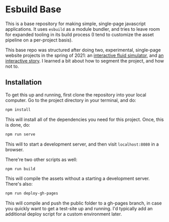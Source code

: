 # Esbuild Base

This is a base repository for making simple, single-page javascript applications. It uses `esbuild` as a module bundler, and tries to leave room for expanded tooling in its build process (I tend to customize the asset pipeline on a per-project basis).

This base repo was structured after doing two, experimental, single-page website projects in the spring of 2021: an [interactive fluid simulator](https://github.com/nicschumann/fairly-fast-fluids), and [an interactive story](https://github.com/nicschumann/ray-trip). I learned a bit about how to segment the project, and how not to.

## Installation

To get this up and running, first clone the repository into your local computer. Go to the project directory in your terminal, and do:

```sh
npm install
```

This will install all of the dependencies you need for this project. Once, this is done, do:

```sh
npm run serve
```

This will to start a development server, and then visit `localhost:8080` in a browser.

There're two other scripts as well:

```sh
npm run build
```

This will compile the assets without a starting a development server. There's also:

```sh
npm run deploy-gh-pages
```

This will compile and push the public folder to a gh-pages branch, in case you quickly want to get a test-site up and running. I'd typically add an additional deploy script for a custom environment later.
